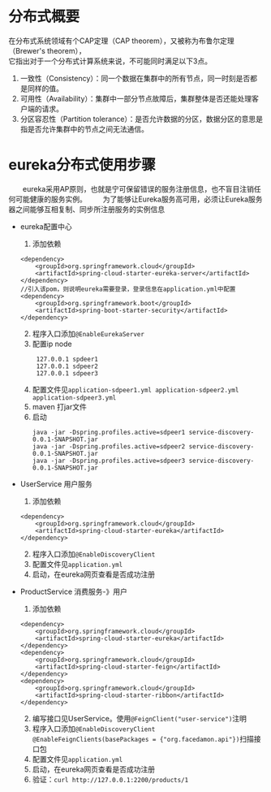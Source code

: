 # 分布式概要

在分布式系统领域有个CAP定理（CAP theorem），又被称为布鲁尔定理（Brewer's theorem），</br>
它指出对于一个分布式计算系统来说，不可能同时满足以下3点。

1. 一致性（Consistency）：同一个数据在集群中的所有节点，同一时刻是否都是同样的值。
2. 可用性（Availability）：集群中一部分节点故障后，集群整体是否还能处理客户端的请求。
3. 分区容忍性（Partition tolerance）：是否允许数据的分区，数据分区的意思是指是否允许集群中的节点之间无法通信。

# eureka分布式使用步骤

&emsp;&emsp;eureka采用AP原则，也就是宁可保留错误的服务注册信息，也不盲目注销任何可能健康的服务实例。
&emsp;&emsp;为了能够让Eureka服务高可用，必须让Eureka服务器之间能够互相复制、同步所注册服务的实例信息

- eureka配置中心
    1. 添加依赖
    ```
    <dependency>
        <groupId>org.springframework.cloud</groupId>
        <artifactId>spring-cloud-starter-eureka-server</artifactId>
    </dependency>
    //引入该pom，则说明eureka需要登录，登录信息在application.yml中配置
    <dependency>
        <groupId>org.springframework.boot</groupId>
        <artifactId>spring-boot-starter-security</artifactId>
    </dependency>
    ```
    2. 程序入口添加`@EnableEurekaServer`
    3. 配置ip node
       ```
        127.0.0.1 spdeer1
        127.0.0.1 sdpeer2
        127.0.0.1 sdpeer3
       ```
    3. 配置文件见`application-sdpeer1.yml application-sdpeer2.yml application-sdpeer3.yml`
    4. maven 打jar文件
    5. 启动
        ```
       java -jar -Dspring.profiles.active=sdpeer1 service-discovery-0.0.1-SNAPSHOT.jar
       java -jar -Dspring.profiles.active=sdpeer2 service-discovery-0.0.1-SNAPSHOT.jar
       java -jar -Dspring.profiles.active=sdpeer3 service-discovery-0.0.1-SNAPSHOT.jar
       ```

- UserService 用户服务
    1. 添加依赖
    ```
    <dependency>
        <groupId>org.springframework.cloud</groupId>
        <artifactId>spring-cloud-starter-eureka</artifactId>
    </dependency>
    ```
    2. 程序入口添加`@EnableDiscoveryClient`
    3. 配置文件见`application.yml`
    4. 启动，在eureka网页查看是否成功注册

- ProductService 消费服务-》用户
    1. 添加依赖
    ```
    <dependency>
        <groupId>org.springframework.cloud</groupId>
        <artifactId>spring-cloud-starter-eureka</artifactId>
    </dependency>
    <dependency>
        <groupId>org.springframework.cloud</groupId>
        <artifactId>spring-cloud-starter-feign</artifactId>
    </dependency>
    <dependency>
        <groupId>org.springframework.cloud</groupId>
        <artifactId>spring-cloud-starter-ribbon</artifactId>
    </dependency>
    ```
    2. 编写接口见UserService。使用`@FeignClient("user-service")`注明
    2. 程序入口添加`@EnableDiscoveryClient` `@EnableFeignClients(basePackages = {"org.facedamon.api"})`扫描接口包
    3. 配置文件见`application.yml`
    4. 启动，在eureka网页查看是否成功注册
    5. 验证：`curl http://127.0.0.1:2200/products/1`